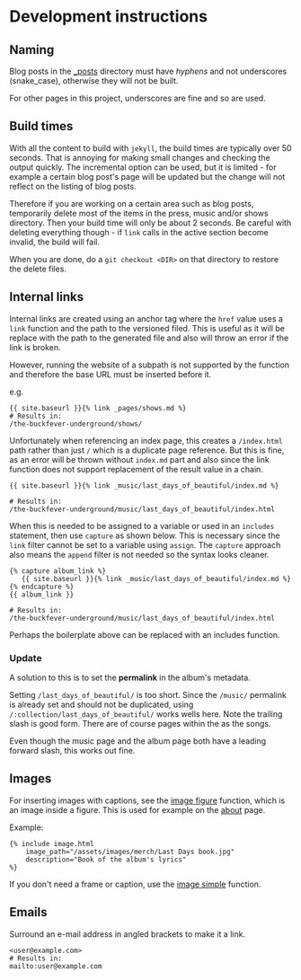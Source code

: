 # Development instructions

## Naming

Blog posts in the [_posts](/_posts) directory must have _hyphens_ and not underscores (snake_case), otherwise they will not be built.

For other pages in this project, underscores are fine and so are used.

## Build times

With all the content to build with `jekyll`, the build times are typically over 50 seconds. That is annoying for making small changes and checking the output quickly. The incremental option can be used, but it is limited - for example a certain blog post's page will be updated but the change will not reflect on the listing of blog posts.

Therefore if you are working on a certain area such as blog posts, temporarily delete most of the items in the press, music and/or shows directory. Then your build time will only be about 2 seconds. Be careful with deleting everything though - if `link` calls in the active section become invalid, the build will fail.

When you are done, do a `git checkout <DIR>` on that directory to restore the delete files.

## Internal links

Internal links are created using an anchor tag where the `href` value uses a `link` function and the path to the versioned filed. This is useful as it will be replace with the path to the generated file and also will throw an error if the link is broken.

However, running the website of a subpath is not supported by the function and therefore the base URL must be inserted before it.

e.g.

```
{{ site.baseurl }}{% link _pages/shows.md %}
# Results in:
/the-buckfever-underground/shows/
```

Unfortunately when referencing an index page, this creates a `/index.html` path rather than just `/` which is a duplicate page reference. But this is fine, as an error will be thrown without `index.md` part and also since the link function does not support replacement of the result value in a chain.

```
{{ site.baseurl }}{% link _music/last_days_of_beautiful/index.md %}

# Results in:
/the-buckfever-underground/music/last_days_of_beautiful/index.html
```

When this is needed to be assigned to a variable or used in an `includes` statement, then use `capture` as shown below. This is necessary since the `link` filter cannot be set to a variable using `assign`. The `capture` approach also means the `append` filter is not needed so the syntax looks cleaner.

```
{% capture album_link %}
   {{ site.baseurl }}{% link _music/last_days_of_beautiful/index.md %}
{% endcapture %}
{{ album_link }}

# Results in:
/the-buckfever-underground/music/last_days_of_beautiful/index.html
```

Perhaps the boilerplate above can be replaced with an includes function.

### Update

A solution to this is to set the **permalink** in the album's metadata.

Setting `/last_days_of_beautiful/` is too short. Since the `/music/` permalink is already set and should not be duplicated, using `/:collection/last_days_of_beautiful/` works wells here. Note the trailing slash is good form. There are of course pages within the as the songs.

Even though the music page and the album page both have a leading forward slash, this works out fine.

## Images

For inserting images with captions, see the [image figure](/_includes/image.html) function, which is an image inside a figure. This is used for example on the [about](/_pages/about.md) page.

Example:

```
{% include image.html
    image_path="/assets/images/merch/Last Days book.jpg"
    description="Book of the album's lyrics"
%}
```

If you don't need a frame or caption, use the [image simple](/_includes/image_simple.html) function.

## Emails

Surround an e-mail address in angled brackets to make it a link.

```
<user@example.com>
# Results in:
mailto:user@example.com
```
